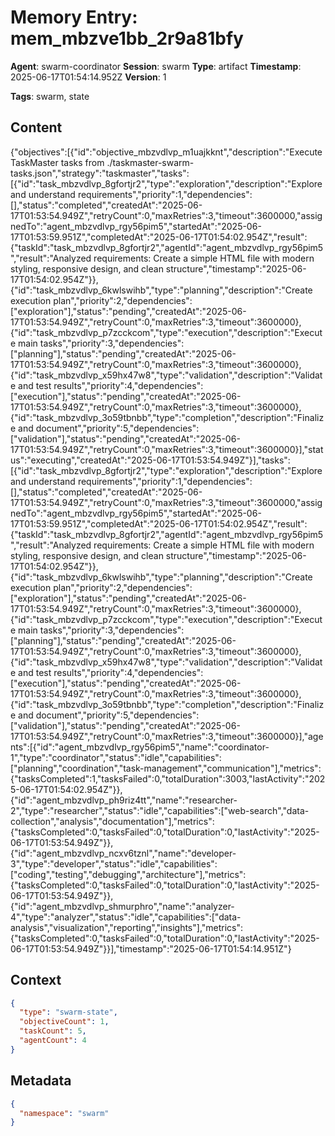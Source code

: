 # Memory Entry: mem_mbzve1bb_2r9a81bfy

**Agent**: swarm-coordinator
**Session**: swarm
**Type**: artifact
**Timestamp**: 2025-06-17T01:54:14.952Z
**Version**: 1

**Tags**: swarm, state

## Content

{"objectives":[{"id":"objective_mbzvdlvp_m1uajkknt","description":"Execute TaskMaster tasks from ./taskmaster-swarm-tasks.json","strategy":"taskmaster","tasks":[{"id":"task_mbzvdlvp_8gfortjr2","type":"exploration","description":"Explore and understand requirements","priority":1,"dependencies":[],"status":"completed","createdAt":"2025-06-17T01:53:54.949Z","retryCount":0,"maxRetries":3,"timeout":3600000,"assignedTo":"agent_mbzvdlvp_rgy56pim5","startedAt":"2025-06-17T01:53:59.951Z","completedAt":"2025-06-17T01:54:02.954Z","result":{"taskId":"task_mbzvdlvp_8gfortjr2","agentId":"agent_mbzvdlvp_rgy56pim5","result":"Analyzed requirements: Create a simple HTML file with modern styling, responsive design, and clean structure","timestamp":"2025-06-17T01:54:02.954Z"}},{"id":"task_mbzvdlvp_6kwlswihb","type":"planning","description":"Create execution plan","priority":2,"dependencies":["exploration"],"status":"pending","createdAt":"2025-06-17T01:53:54.949Z","retryCount":0,"maxRetries":3,"timeout":3600000},{"id":"task_mbzvdlvp_p7zcckcom","type":"execution","description":"Execute main tasks","priority":3,"dependencies":["planning"],"status":"pending","createdAt":"2025-06-17T01:53:54.949Z","retryCount":0,"maxRetries":3,"timeout":3600000},{"id":"task_mbzvdlvp_x59hx47w8","type":"validation","description":"Validate and test results","priority":4,"dependencies":["execution"],"status":"pending","createdAt":"2025-06-17T01:53:54.949Z","retryCount":0,"maxRetries":3,"timeout":3600000},{"id":"task_mbzvdlvp_3o59tbnbb","type":"completion","description":"Finalize and document","priority":5,"dependencies":["validation"],"status":"pending","createdAt":"2025-06-17T01:53:54.949Z","retryCount":0,"maxRetries":3,"timeout":3600000}],"status":"executing","createdAt":"2025-06-17T01:53:54.949Z"}],"tasks":[{"id":"task_mbzvdlvp_8gfortjr2","type":"exploration","description":"Explore and understand requirements","priority":1,"dependencies":[],"status":"completed","createdAt":"2025-06-17T01:53:54.949Z","retryCount":0,"maxRetries":3,"timeout":3600000,"assignedTo":"agent_mbzvdlvp_rgy56pim5","startedAt":"2025-06-17T01:53:59.951Z","completedAt":"2025-06-17T01:54:02.954Z","result":{"taskId":"task_mbzvdlvp_8gfortjr2","agentId":"agent_mbzvdlvp_rgy56pim5","result":"Analyzed requirements: Create a simple HTML file with modern styling, responsive design, and clean structure","timestamp":"2025-06-17T01:54:02.954Z"}},{"id":"task_mbzvdlvp_6kwlswihb","type":"planning","description":"Create execution plan","priority":2,"dependencies":["exploration"],"status":"pending","createdAt":"2025-06-17T01:53:54.949Z","retryCount":0,"maxRetries":3,"timeout":3600000},{"id":"task_mbzvdlvp_p7zcckcom","type":"execution","description":"Execute main tasks","priority":3,"dependencies":["planning"],"status":"pending","createdAt":"2025-06-17T01:53:54.949Z","retryCount":0,"maxRetries":3,"timeout":3600000},{"id":"task_mbzvdlvp_x59hx47w8","type":"validation","description":"Validate and test results","priority":4,"dependencies":["execution"],"status":"pending","createdAt":"2025-06-17T01:53:54.949Z","retryCount":0,"maxRetries":3,"timeout":3600000},{"id":"task_mbzvdlvp_3o59tbnbb","type":"completion","description":"Finalize and document","priority":5,"dependencies":["validation"],"status":"pending","createdAt":"2025-06-17T01:53:54.949Z","retryCount":0,"maxRetries":3,"timeout":3600000}],"agents":[{"id":"agent_mbzvdlvp_rgy56pim5","name":"coordinator-1","type":"coordinator","status":"idle","capabilities":["planning","coordination","task-management","communication"],"metrics":{"tasksCompleted":1,"tasksFailed":0,"totalDuration":3003,"lastActivity":"2025-06-17T01:54:02.954Z"}},{"id":"agent_mbzvdlvp_ph9riz4tt","name":"researcher-2","type":"researcher","status":"idle","capabilities":["web-search","data-collection","analysis","documentation"],"metrics":{"tasksCompleted":0,"tasksFailed":0,"totalDuration":0,"lastActivity":"2025-06-17T01:53:54.949Z"}},{"id":"agent_mbzvdlvp_ncxv6tznl","name":"developer-3","type":"developer","status":"idle","capabilities":["coding","testing","debugging","architecture"],"metrics":{"tasksCompleted":0,"tasksFailed":0,"totalDuration":0,"lastActivity":"2025-06-17T01:53:54.949Z"}},{"id":"agent_mbzvdlvp_shmurphro","name":"analyzer-4","type":"analyzer","status":"idle","capabilities":["data-analysis","visualization","reporting","insights"],"metrics":{"tasksCompleted":0,"tasksFailed":0,"totalDuration":0,"lastActivity":"2025-06-17T01:53:54.949Z"}}],"timestamp":"2025-06-17T01:54:14.951Z"}

## Context

```json
{
  "type": "swarm-state",
  "objectiveCount": 1,
  "taskCount": 5,
  "agentCount": 4
}
```

## Metadata

```json
{
  "namespace": "swarm"
}
```
